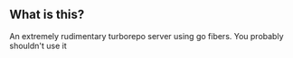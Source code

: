## What is this?

An extremely rudimentary turborepo server using go fibers. You probably shouldn't use it